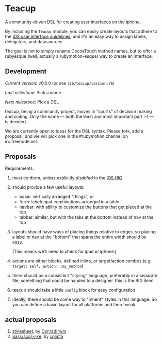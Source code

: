 Teacup
========

A community-driven DSL for creating user interfaces on the iphone.

By including the `Teacup` module, you can easily create layouts that adhere to
the [iOS user interface guidelines][iOS HIG], and it's an easy way to assign labels,
delegators, and datasources.

The goal is not to simply rename CocoaTouch method names, but to offer a
rubyesque (well, actually a rubymotion-esque) way to create an interface.

 Development
-------------

*Current version*: v0.0.0 (or see `lib/teacup/version.rb`)

*Last milestone*: Pick a name

*Next milestone*: Pick a DSL

teacup, being a community project, moves in "spurts" of decision making and
coding.  Only the name — both the least and most important part :-) — is
decided.

We are currently open to ideas for the DSL syntax.  Please fork, add a proposal,
and we will pick one in the #rubymotion channel on irc.freenode.net.

 Proposals
-----------

Requirements:

1. must conform, unless explicitly *disabled* to the [iOS HIG][]
2. should provide a few useful layouts:
   - basic: vertically arranged "things", or
   - form: label/input combinations arranged in a table
   - navbar: with ability to customize the buttons that get placed at the top
   - tabbar: similar, but with the tabs at the bottom instead of nav at the top
3. layouts should have ways of placing things relative to edges, so placing a
   label or nav at the "bottom" that spans the entire width should be *easy*.

   (This means we'll need to check for ipad or iphone.)
4. actions are either blocks, defined inline, or target/action combos (e.g.
   `target: self, action: :my_method`)
5. there should be a consistent "styling" language, preferably in a separate
   file, something that could be handed to a designer.  this is the BIG item!
6. teacup should take a little `config` block for easy configuration

6. Ideally, there should be some way to "inherit" styles in this language. So you
   can define a basic layout for all platforms and then tweak.

 actual proposals
------------------

1. [stylesheet][Commune], by [ConradIrwin][]
2. [Sass/scss-like][sass_by_colinta], by [colinta][]

[iOS HIG]: http://developer.apple.com/library/ios/#DOCUMENTATION/UserExperience/Conceptual/MobileHIG/Introduction/Introduction.html
[Commune]: https://github.com/rubymotion/teacup/blob/master/proposals/stylesheet_by_conradirwin.rb
[sass_by_colinta]: https://github.com/rubymotion/teacup/blob/master/proposals/sass_by_colinta.rb
[ConradIrwin]: https://github.com/ConradIrwin
[colinta]: https://github.com/colinta
